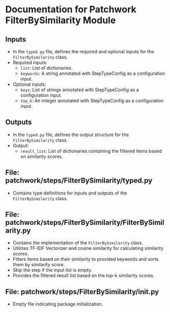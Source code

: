 # Documentation for Patchwork FilterBySimilarity Module

## Inputs
- In the `typed.py` file, defines the required and optional inputs for the `FilterBySimilarity` class.
- Required inputs:
  - `list`: List of dictionaries.
  - `keywords`: A string annotated with StepTypeConfig as a configuration input.
- Optional inputs:
  - `keys`: List of strings annotated with StepTypeConfig as a configuration input.
  - `top_k`: An integer annotated with StepTypeConfig as a configuration input.

## Outputs
- In the `typed.py` file, defines the output structure for the `FilterBySimilarity` class.
- Output:
  - `result_list`: List of dictionaries containing the filtered items based on similarity scores.

## File: patchwork/steps/FilterBySimilarity/typed.py
- Contains type definitions for inputs and outputs of the `FilterBySimilarity` class.

## File: patchwork/steps/FilterBySimilarity/FilterBySimilarity.py
- Contains the implementation of the `FilterBySimilarity` class.
- Utilizes TF-IDF Vectorizer and cosine similarity for calculating similarity scores.
- Filters items based on their similarity to provided keywords and sorts them by similarity score.
- Skip the step if the input list is empty.
- Provides the filtered result list based on the top-k similarity scores.

## File: patchwork/steps/FilterBySimilarity/__init__.py
- Empty file indicating package initialization.